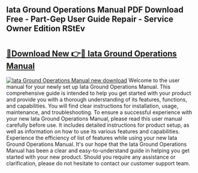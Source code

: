 ## Iata Ground Operations Manual PDF Download Free - Part-Gep User Guide Repair - Service Owner Edition RStEv

# <h2><a href="http://bc33133.oget.top/?id=Iata+Ground+Operations+Manual">🔗Download New 👉🔴 Iata Ground Operations Manual</a></h2>

[![Iata Ground Operations Manual new download](https://i.imgur.com/5g1atiW.png)](http://bc33133.oget.top/?id=Iata+Ground+Operations+Manual)
Welcome to the user manual for your newly set up Iata Ground Operations Manual. This comprehensive guide is intended to help you get started with your product and provide you with a thorough understanding of its features, functions, and capabilities. You will find clear instructions for installation, usage, maintenance, and troubleshooting. To ensure a successful experience with your new Iata Ground Operations Manual, please read this user manual carefully before use. It includes detailed instructions for product setup, as well as information on how to use its various features and capabilities. Experience the efficiency of list of features while using your new Iata Ground Operations Manual. It's our hope that the Iata Ground Operations Manual has been a clear and easy-to-understand guide in helping you get started with your new product. Should you require any assistance or clarification, please do not hesitate to contact our customer support team.
